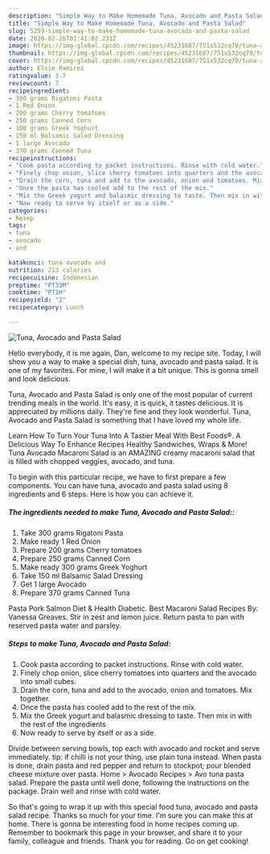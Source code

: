 ```yaml
---
description: "Simple Way to Make Homemade Tuna, Avocado and Pasta Salad"
title: "Simple Way to Make Homemade Tuna, Avocado and Pasta Salad"
slug: 5259-simple-way-to-make-homemade-tuna-avocado-and-pasta-salad
date: 2020-02-26T01:41:02.231Z
image: https://img-global.cpcdn.com/recipes/45231687/751x532cq70/tuna-avocado-and-pasta-salad-recipe-main-photo.jpg
thumbnail: https://img-global.cpcdn.com/recipes/45231687/751x532cq70/tuna-avocado-and-pasta-salad-recipe-main-photo.jpg
cover: https://img-global.cpcdn.com/recipes/45231687/751x532cq70/tuna-avocado-and-pasta-salad-recipe-main-photo.jpg
author: Elsie Ramirez
ratingvalue: 3.7
reviewcount: 7
recipeingredient:
- 300 grams Rigatoni Pasta
- 1 Red Onion
- 200 grams Cherry tomatoes
- 250 grams Canned Corn
- 300 grams Greek Yoghurt
- 150 ml Balsamic Salad Dressing
- 1 large Avocado
- 370 grams Canned Tuna
recipeinstructions:
- "Cook pasta according to packet instructions. Rinse with cold water."
- "Finely chop onion, slice cherry tomatoes into quarters and the avocado into small cubes."
- "Drain the corn, tuna and add to the avocado, onion and tomatoes. Mix together."
- "Once the pasta has cooled add to the rest of the mix."
- "Mix the Greek yogurt and balasmic dressing to taste. Then mix in with the rest of the ingredients"
- "Now ready to serve by itself or as a side."
categories:
- Resep
tags:
- tuna
- avocado
- and

katakunci: tuna avocado and
nutrition: 213 calories
recipecuisine: Indonesian
preptime: "PT33M"
cooktime: "PT1H"
recipeyield: "2"
recipecategory: Lunch

---
```



![Tuna, Avocado and Pasta Salad](https://img-global.cpcdn.com/recipes/45231687/751x532cq70/tuna-avocado-and-pasta-salad-recipe-main-photo.jpg)

Hello everybody, it is me again, Dan, welcome to my recipe site. Today, I will show you a way to make a special dish, tuna, avocado and pasta salad. It is one of my favorites. For mine, I will make it a bit unique. This is gonna smell and look delicious.

Tuna, Avocado and Pasta Salad is only one of the most popular of current trending meals in the world. It's easy, it is quick, it tastes delicious. It is appreciated by millions daily. They're fine and they look wonderful. Tuna, Avocado and Pasta Salad is something that I have loved my whole life.

Learn How To Turn Your Tuna Into A Tastier Meal With Best Foods®. A Delicious Way To Enhance Recipes Healthy Sandwiches, Wraps &amp; More! Tuna Avocado Macaroni Salad is an AMAZING creamy macaroni salad that is filled with chopped veggies, avocado, and tuna.


To begin with this particular recipe, we have to first prepare a few components. You can have tuna, avocado and pasta salad using 8 ingredients and 6 steps. Here is how you can achieve it.

##### The ingredients needed to make Tuna, Avocado and Pasta Salad::

1. Take 300 grams Rigatoni Pasta
1. Make ready 1 Red Onion
1. Prepare 200 grams Cherry tomatoes
1. Prepare 250 grams Canned Corn
1. Make ready 300 grams Greek Yoghurt
1. Take 150 ml Balsamic Salad Dressing
1. Get 1 large Avocado
1. Prepare 370 grams Canned Tuna


Pasta Pork Salmon Diet &amp; Health Diabetic. Best Macaroni Salad Recipes By: Vanessa Greaves. Stir in zest and lemon juice. Return pasta to pan with reserved pasta water and parsley. 

##### Steps to make Tuna, Avocado and Pasta Salad:

1. Cook pasta according to packet instructions. Rinse with cold water.
1. Finely chop onion, slice cherry tomatoes into quarters and the avocado into small cubes.
1. Drain the corn, tuna and add to the avocado, onion and tomatoes. Mix together.
1. Once the pasta has cooled add to the rest of the mix.
1. Mix the Greek yogurt and balasmic dressing to taste. Then mix in with the rest of the ingredients
1. Now ready to serve by itself or as a side.


Divide between serving bowls, top each with avocado and rocket and serve immediately. tip: if chilli is not your thing, use plain tuna instead. When pasta is done, drain pasta and red pepper and return to stockpot; pour blended cheese mixture over pasta. Home &gt; Avocado Recipes &gt; Avo tuna pasta salad. Prepare the pasta until well done, following the instructions on the package. Drain well and rinse with cold water. 

So that's going to wrap it up with this special food tuna, avocado and pasta salad recipe. Thanks so much for your time. I'm sure you can make this at home. There is gonna be interesting food in home recipes coming up. Remember to bookmark this page in your browser, and share it to your family, colleague and friends. Thank you for reading. Go on get cooking!
